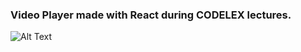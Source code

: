 ### Video Player made with React during CODELEX lectures.

![Alt Text](https://media.giphy.com/media/efaYWUAJdHYsAAmeq9/giphy.gif)
